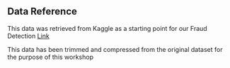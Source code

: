 ## Data Reference

This data was retrieved from Kaggle as a starting point for our Fraud Detection [Link](https://www.kaggle.com/preritsaxena/fraud-detection)

This data has been trimmed and compressed from the original dataset for the purpose of this workshop 